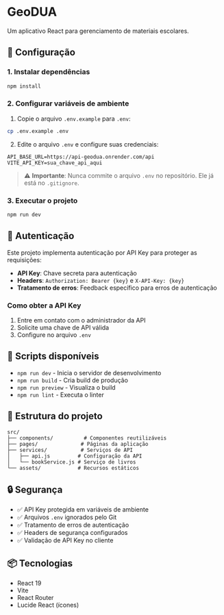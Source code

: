 # GeoDUA

Um aplicativo React para gerenciamento de materiais escolares.

## 🔧 Configuração

### 1. Instalar dependências
```bash
npm install
```

### 2. Configurar variáveis de ambiente

1. Copie o arquivo `.env.example` para `.env`:
```bash
cp .env.example .env
```

2. Edite o arquivo `.env` e configure suas credenciais:
```env
API_BASE_URL=https://api-geodua.onrender.com/api
VITE_API_KEY=sua_chave_api_aqui
```

> ⚠️ **Importante**: Nunca commite o arquivo `.env` no repositório. Ele já está no `.gitignore`.

### 3. Executar o projeto
```bash
npm run dev
```

## 🔐 Autenticação

Este projeto implementa autenticação por API Key para proteger as requisições:

- **API Key**: Chave secreta para autenticação
- **Headers**: `Authorization: Bearer {key}` e `X-API-Key: {key}`
- **Tratamento de erros**: Feedback específico para erros de autenticação

### Como obter a API Key

1. Entre em contato com o administrador da API
2. Solicite uma chave de API válida
3. Configure no arquivo `.env`

## 🚀 Scripts disponíveis

- `npm run dev` - Inicia o servidor de desenvolvimento
- `npm run build` - Cria build de produção
- `npm run preview` - Visualiza o build
- `npm run lint` - Executa o linter

## 📁 Estrutura do projeto

```
src/
├── components/          # Componentes reutilizáveis
├── pages/              # Páginas da aplicação
├── services/           # Serviços de API
│   ├── api.js         # Configuração da API
│   └── bookService.js # Serviço de livros
└── assets/            # Recursos estáticos
```

## 🔒 Segurança

- ✅ API Key protegida em variáveis de ambiente
- ✅ Arquivos `.env` ignorados pelo Git
- ✅ Tratamento de erros de autenticação
- ✅ Headers de segurança configurados
- ✅ Validação de API Key no cliente

## 📦 Tecnologias

- React 19
- Vite
- React Router
- Lucide React (ícones)